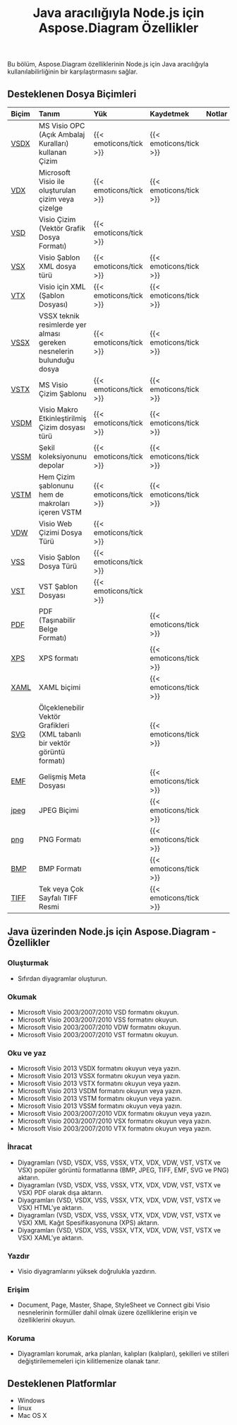 ﻿---
title: Java aracılığıyla Node.js için Aspose.Diagram Özellikler
type: docs
weight: 10
url: /tr/java/aspose-diagram-for-node-js-via-java-features/
description: Visio Diagram Node.js via Java API feature list include read, write, export, print and access Microsoft Visio 2003, 2007, 2010, 2013, VSD, VSSM, VSTX, VSSM, VST formats.
---
Bu bölüm, Aspose.Diagram özelliklerinin Node.js için Java aracılığıyla kullanılabilirliğinin bir karşılaştırmasını sağlar.
## **Desteklenen Dosya Biçimleri**

|**Biçim**|**Tanım**|**Yük**|**Kaydetmek**|**Notlar**|
|:- |:- |:- |:- |:- |
|[VSDX](https://docs.fileformat.com/visio/vsdx/)|MS Visio OPC (Açık Ambalaj Kuralları) kullanan Çizim|{{< emoticons/tick >}}|{{< emoticons/tick >}}||
|[VDX](https://docs.fileformat.com/visio/vdx/)|Microsoft Visio ile oluşturulan çizim veya çizelge|{{< emoticons/tick >}}|{{< emoticons/tick >}}||
|[VSD](https://docs.fileformat.com/visio/vsd/)|Visio Çizim (Vektör Grafik Dosya Formatı)|{{< emoticons/tick >}}|||
|[VSX](https://docs.fileformat.com/visio/vsx/)|Visio Şablon XML dosya türü|{{< emoticons/tick >}}|{{< emoticons/tick >}}||
|[VTX](https://docs.fileformat.com/visio/vtx/)|Visio için XML (Şablon Dosyası)|{{< emoticons/tick >}}|{{< emoticons/tick >}}||
|[VSSX](https://docs.fileformat.com/visio/vssx/)|VSSX teknik resimlerde yer alması gereken nesnelerin bulunduğu dosya|{{< emoticons/tick >}}|{{< emoticons/tick >}}||
|[VSTX](https://docs.fileformat.com/visio/vstx/)|MS Visio Çizim Şablonu|{{< emoticons/tick >}}|{{< emoticons/tick >}}||
|[VSDM](https://docs.fileformat.com/visio/vsdm/)|Visio Makro Etkinleştirilmiş Çizim dosyası türü|{{< emoticons/tick >}}|{{< emoticons/tick >}}||
|[VSSM](https://docs.fileformat.com/visio/vssm/)|Şekil koleksiyonunu depolar|{{< emoticons/tick >}}|{{< emoticons/tick >}}||
|[VSTM](https://docs.fileformat.com/visio/vstm/)|Hem Çizim şablonunu hem de makroları içeren VSTM|{{< emoticons/tick >}}|{{< emoticons/tick >}}||
|[VDW](https://docs.fileformat.com/visio/vdw/)|Visio Web Çizimi Dosya Türü|{{< emoticons/tick >}}|||
|[VSS](https://docs.fileformat.com/visio/vss/)|Visio Şablon Dosya Türü|{{< emoticons/tick >}}|||
|[VST](https://docs.fileformat.com/visio/vst/)|VST Şablon Dosyası|{{< emoticons/tick >}}|||
|[PDF](https://docs.fileformat.com/pdf/)|PDF (Taşınabilir Belge Formatı)||{{< emoticons/tick >}}||
|[XPS](https://docs.fileformat.com/page-description-language/xps/)|XPS formatı||{{< emoticons/tick >}}||
|[XAML](https://docs.fileformat.com/web/xaml/)|XAML biçimi||{{< emoticons/tick >}}||
|[SVG](https://docs.fileformat.com/specification/page-description-language/svg/)|Ölçeklenebilir Vektör Grafikleri (XML tabanlı bir vektör görüntü formatı)||{{< emoticons/tick >}}||
|[EMF](https://docs.fileformat.com/image/emf/)|Gelişmiş Meta Dosyası||{{< emoticons/tick >}}||
|[jpeg](https://docs.fileformat.com/image/jpeg/)|JPEG Biçimi||{{< emoticons/tick >}}||
|[png](https://docs.fileformat.com/image/png/)|PNG Formatı||{{< emoticons/tick >}}||
|[BMP](https://docs.fileformat.com/image/bmp/)|BMP Formatı||{{< emoticons/tick >}}||
|[TIFF](https://docs.fileformat.com/image/tiff/)|Tek veya Çok Sayfalı TIFF Resmi||{{< emoticons/tick >}}||
## **Java üzerinden Node.js için Aspose.Diagram - Özellikler**
### **Oluşturmak**
- Sıfırdan diyagramlar oluşturun.
### **Okumak**
- Microsoft Visio 2003/2007/2010 VSD formatını okuyun.
- Microsoft Visio 2003/2007/2010 VSS formatını okuyun.
- Microsoft Visio 2003/2007/2010 VDW formatını okuyun.
- Microsoft Visio 2003/2007/2010 VST formatını okuyun.
### **Oku ve yaz**
- Microsoft Visio 2013 VSDX formatını okuyun veya yazın.
- Microsoft Visio 2013 VSSX formatını okuyun veya yazın.
- Microsoft Visio 2013 VSTX formatını okuyun veya yazın.
- Microsoft Visio 2013 VSDM formatını okuyun veya yazın.
- Microsoft Visio 2013 VSTM formatını okuyun veya yazın.
- Microsoft Visio 2013 VSSM formatını okuyun veya yazın.
- Microsoft Visio 2003/2007/2010 VDX formatını okuyun veya yazın.
- Microsoft Visio 2003/2007/2010 VSX formatını okuyun veya yazın.
- Microsoft Visio 2003/2007/2010 VTX formatını okuyun veya yazın.
### **İhracat**
- Diyagramları (VSD, VSDX, VSS, VSSX, VTX, VDX, VDW, VST, VSTX ve VSX) popüler görüntü formatlarına (BMP, JPEG, TIFF, EMF, SVG ve PNG) aktarın.
- Diyagramları (VSD, VSDX, VSS, VSSX, VTX, VDX, VDW, VST, VSTX ve VSX) PDF olarak dışa aktarın.
- Diyagramları (VSD, VSDX, VSS, VSSX, VTX, VDX, VDW, VST, VSTX ve VSX) HTML'ye aktarın.
- Diyagramları (VSD, VSDX, VSS, VSSX, VTX, VDX, VDW, VST, VSTX ve VSX) XML Kağıt Spesifikasyonuna (XPS) aktarın.
- Diyagramları (VSD, VSDX, VSS, VSSX, VTX, VDX, VDW, VST, VSTX ve VSX) XAML'ye aktarın.
### **Yazdır**
- Visio diyagramlarını yüksek doğrulukla yazdırın.
### **Erişim**
- Document, Page, Master, Shape, StyleSheet ve Connect gibi Visio nesnelerinin formüller dahil olmak üzere özelliklerine erişin ve özelliklerini okuyun.
### **Koruma**
- Diyagramları korumak, arka planları, kalıpları (kalıpları), şekilleri ve stilleri değiştirilememeleri için kilitlemenize olanak tanır.
## **Desteklenen Platformlar**
- Windows
- linux
- Mac OS X
